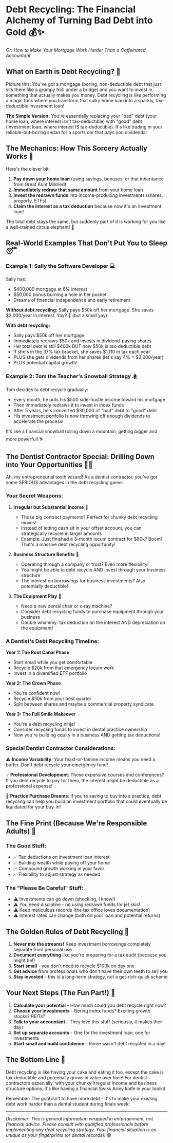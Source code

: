 # Debt Recycling: The Financial Alchemy of Turning Bad Debt into Gold 💰✨

*Or: How to Make Your Mortgage Work Harder Than a Caffeinated Accountant*

## What on Earth is Debt Recycling? 🔄

Picture this: You've got a mortgage (boring, non-deductible debt that just sits there like a grumpy troll under a bridge) and you want to invest in something that actually makes you money. Debt recycling is like performing a magic trick where you transform that sulky home loan into a sparkly, tax-deductible investment loan!

**The Simple Version:** You're essentially replacing your "bad" debt (your home loan, where interest isn't tax-deductible) with "good" debt (investment loan, where interest IS tax-deductible). It's like trading in your reliable-but-boring sedan for a sports car that pays you dividends!

## The Mechanics: How This Sorcery Actually Works 🎩

Here's the clever bit:

1. **Pay down your home loan** (using savings, bonuses, or that inheritance from Great Aunt Mildred)
2. **Immediately redraw that same amount** from your home loan
3. **Invest the redrawn funds** into income-producing investments (shares, property, ETFs)
4. **Claim the interest as a tax deduction** because now it's an investment loan!

The total debt stays the same, but suddenly part of it is working for you like a well-trained circus elephant! 🐘

## Real-World Examples That Don't Put You to Sleep 😴

### Example 1: Sally the Software Developer 💻

Sally has:
- $400,000 mortgage at 6% interest
- $50,000 bonus burning a hole in her pocket
- Dreams of financial independence and early retirement

**Without debt recycling:** Sally pays $50k off her mortgage. She saves $3,000/year in interest. Yay? 🎉 (but a small yay)

**With debt recycling:**
- Sally pays $50k off her mortgage
- Immediately redraws $50k and invests in dividend-paying shares
- Her total debt is still $400k BUT now $50k is tax-deductible debt
- If she's in the 37% tax bracket, she saves $1,110 in tax each year
- PLUS she gets dividends from her shares (let's say 4% = $2,000/year)
- PLUS potential capital growth!

### Example 2: Tom the Teacher's Snowball Strategy 🏂

Tom decides to debt recycle gradually:
- Every month, he puts his $500 side-hustle income toward his mortgage
- Then immediately redraws it to invest in index funds
- After 5 years, he's converted $30,000 of "bad" debt to "good" debt
- His investment portfolio is now throwing off enough dividends to accelerate the process!

It's like a financial snowball rolling down a mountain, getting bigger and more powerful! ⛷️

## The Dentist Contractor Special: Drilling Down into Your Opportunities 🦷💼

Ah, my entrepreneurial tooth wizard! As a dentist contractor, you've got some SERIOUS advantages in the debt recycling game:

### Your Secret Weapons:

1. **Irregular but Substantial Income** 💸
   - Those big contract payments? Perfect for chunky debt recycling moves!
   - Instead of letting cash sit in your offset account, you can strategically recycle in larger amounts
   - Example: Just finished a 3-month locum contract for $80k? Boom! That's a massive debt recycling opportunity!

2. **Business Structure Benefits** 🏢
   - Operating through a company or trust? Even more flexibility!
   - You might be able to debt recycle AND invest through your business structure
   - The interest on borrowings for business investments? Also potentially deductible!

3. **The Equipment Play** 🔧
   - Need a new dental chair or x-ray machine?
   - Consider debt recycling funds to purchase equipment through your business
   - Double whammy: tax deduction on the interest AND depreciation on the equipment!

### A Dentist's Debt Recycling Timeline:

**Year 1: The Root Canal Phase**
- Start small while you get comfortable
- Recycle $20k from that emergency locum work
- Invest in a diversified ETF portfolio

**Year 2: The Crown Phase**
- You're confident now!
- Recycle $50k from your best quarter
- Split between shares and maybe a commercial property syndicate

**Year 3: The Full Smile Makeover**
- You're a debt recycling ninja!
- Consider recycling funds to invest in dental practice ownership
- Now you're building equity in a business AND getting tax deductions!

### Special Dentist Contractor Considerations:

⚠️ **Income Variability**: Your feast-or-famine income means you need a buffer. Don't debt recycle your emergency fund!

💡 **Professional Development**: Those expensive courses and conferences? If you debt recycle to pay for them, the interest might be deductible as a professional expense!

🎯 **Practice Purchase Dreams**: If you're saving to buy into a practice, debt recycling can help you build an investment portfolio that could eventually be liquidated for your buy-in!

## The Fine Print (Because We're Responsible Adults) 📜

### The Good Stuff:
- ✅ Tax deductions on investment loan interest
- ✅ Building wealth while paying off your home
- ✅ Compound growth working in your favor
- ✅ Flexibility to adjust strategy as needed

### The "Please Be Careful" Stuff:
- ⚠️ Investments can go down (shocking, I know!)
- ⚠️ You need discipline - no using redrawn funds for jet skis!
- ⚠️ Keep meticulous records (the tax office loves documentation)
- ⚠️ Interest rates can change (both on your loan and potential returns)

## The Golden Rules of Debt Recycling 👑

1. **Never mix the streams!** Keep investment borrowings completely separate from personal use
2. **Document everything** like you're preparing for a tax audit (because you might be!)
3. **Start small** - you don't need to recycle $100k on day one
4. **Get advice** from professionals who don't have their own teeth to sell you
5. **Stay invested** - this is a long-term strategy, not a get-rich-quick scheme

## Your Next Steps (The Fun Part!) 🚀

1. **Calculate your potential** - How much could you debt recycle right now?
2. **Choose your investments** - Boring index funds? Exciting growth stocks? REITs?
3. **Talk to your accountant** - They love this stuff (seriously, it makes their day)
4. **Set up separate accounts** - One for the investment loan, one for investments
5. **Start small and build confidence** - Rome wasn't debt recycled in a day!

## The Bottom Line 💭

Debt recycling is like having your cake and eating it too, except the cake is tax-deductible and potentially grows in value over time! For dentist contractors especially, with your chunky irregular income and business structure options, it's like having a financial Swiss Army knife in your toolkit.

Remember: The goal isn't to have more debt - it's to make your existing debt work harder than a dental student during finals week!

---

*Disclaimer: This is general information wrapped in entertainment, not financial advice. Please consult with qualified professionals before implementing any debt recycling strategy. Your financial situation is as unique as your fingerprints (or dental records)!* 😄
